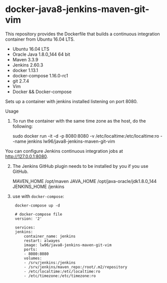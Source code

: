 docker-java8-jenkins-maven-git-vim
===================================

This repository provides the Dockerfile that builds a continuous integration container from Ubuntu 16.04 LTS.

* Ubuntu 16.04 LTS
* Oracle Java 1.8.0_144 64 bit
* Maven 3.3.9
* Jenkins 2.60.3
* docker 1.13.1
* docker-compose 1.16.0-rc1
* git 2.7.4
* Vim 
* Docker && Docker-compose

Sets up a container with jenkins installed listening on port 8080.

Usage

1. To run the container with the same time zone as the host, do the following:

    sudo docker run -it -d -p 8080:8080 -v /etc/localtime:/etc/localtime:ro --name jenkins lw96/java8-jenkins-maven-git-vim

You can configure Jenkins continuous integration jobs at http://127.0.0.1:8080.  

2. The Jenkins GitHub plugin needs to be installed by you if you use GitHub.

    MAVEN_HOME /opt/maven
    JAVA_HOME /opt/java-oracle/jdk1.8.0_144
    JENKINS_HOME /jenkins

3. use with `docker-compose`:

        docker-compose up -d

        # docker-compose file
        version: '2'

        services:
        jenkins:
            container_name: jenkins
            restart: alwayes
            image: lw96/java8-jenkins-maven-git-vim
            ports:
            - 8080:8080
            volumes:
            - /srv/jenkins:/jenkins
            - /srv/jenkins/maven_repo:/root/.m2/repository
            - /etc/localtime:/etc/localtime:ro
            - /etc/timezone:/etc/timezone:ro
